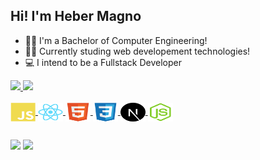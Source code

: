 ## Hi! I'm Heber Magno 

- 👨‍🎓 I'm a Bachelor of Computer Engineering!
- 👨‍💻 Currently studing web developement technologies!
- 💻 I intend to be a Fullstack Developer

<div>
  <a href="github.com/Heber-Reis">
  <img height="180em" src="https://github-readme-stats.vercel.app/api?username=Heber-Reis&show_icons=true&theme=dark&include_all_commits=true&count_private=true"/>
  <img height="180em" src="https://github-readme-stats.vercel.app/api/top-langs/?username=Heber-Reis&layout=compact&langs_count=7&theme=dark"/>
</div>
  
<div style="display: inline_block"><br>
  <img align="center" alt="Heber-Js" height="30" width="40" src="https://raw.githubusercontent.com/devicons/devicon/master/icons/javascript/javascript-plain.svg">
  <img align="center" alt="Heber-React" height="30" width="40" src="https://raw.githubusercontent.com/devicons/devicon/master/icons/react/react-original.svg">
  <img align="center" alt="Heber-HTML" height="30" width="40" src="https://raw.githubusercontent.com/devicons/devicon/master/icons/html5/html5-original.svg">
  <img align="center" alt="Heber-CSS" height="30" width="40" src="https://raw.githubusercontent.com/devicons/devicon/master/icons/css3/css3-original.svg">
  <img align="center" alt="Heber-Next" height="30" width="40" src="https://raw.githubusercontent.com/devicons/devicon/master/icons/nextjs/nextjs-original.svg">
  <img align="center" alt="Heber-Node" height="30" width="40" src="https://raw.githubusercontent.com/devicons/devicon/master/icons/nodejs/nodejs-original.svg">
 </div>
  
  ##
  
  <div>
   <a href="https://www.linkedin.com/in/heber-magno-06307a165" target="_blank"><img src="https://img.shields.io/badge/-LinkedIn-%230077B5?style=for-the-badge&logo=linkedin&logoColor=white" target="_blank"></a>
   <a href = "mailto:heber2014gbi@gmail.com"><img src="https://img.shields.io/badge/-Gmail-%23333?style=for-the-badge&logo=gmail&logoColor=white" target="_blank"></a>
  </div>
